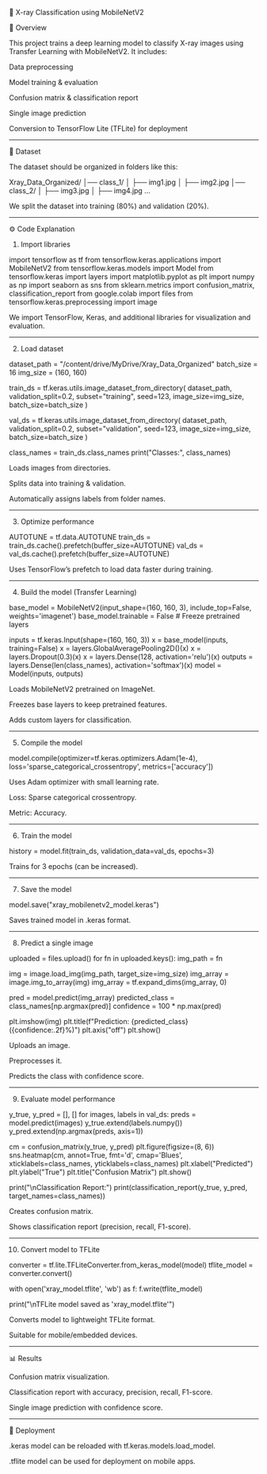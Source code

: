 🩻 X-ray Classification using MobileNetV2

📌 Overview

This project trains a deep learning model to classify X-ray images using Transfer Learning with MobileNetV2.
It includes:

Data preprocessing

Model training & evaluation

Confusion matrix & classification report

Single image prediction

Conversion to TensorFlow Lite (TFLite) for deployment



---

📂 Dataset

The dataset should be organized in folders like this:

Xray_Data_Organized/
│── class_1/
│   ├── img1.jpg
│   ├── img2.jpg
│── class_2/
│   ├── img3.jpg
│   ├── img4.jpg
...

We split the dataset into training (80%) and validation (20%).


---

⚙️ Code Explanation

1. Import libraries

import tensorflow as tf
from tensorflow.keras.applications import MobileNetV2
from tensorflow.keras.models import Model
from tensorflow.keras import layers
import matplotlib.pyplot as plt
import numpy as np
import seaborn as sns
from sklearn.metrics import confusion_matrix, classification_report
from google.colab import files
from tensorflow.keras.preprocessing import image

We import TensorFlow, Keras, and additional libraries for visualization and evaluation.


---

2. Load dataset

dataset_path = "/content/drive/MyDrive/Xray_Data_Organized"
batch_size = 16
img_size = (160, 160)

train_ds = tf.keras.utils.image_dataset_from_directory(
    dataset_path,
    validation_split=0.2,
    subset="training",
    seed=123,
    image_size=img_size,
    batch_size=batch_size
)

val_ds = tf.keras.utils.image_dataset_from_directory(
    dataset_path,
    validation_split=0.2,
    subset="validation",
    seed=123,
    image_size=img_size,
    batch_size=batch_size
)

class_names = train_ds.class_names
print("Classes:", class_names)

Loads images from directories.

Splits data into training & validation.

Automatically assigns labels from folder names.



---

3. Optimize performance

AUTOTUNE = tf.data.AUTOTUNE
train_ds = train_ds.cache().prefetch(buffer_size=AUTOTUNE)
val_ds = val_ds.cache().prefetch(buffer_size=AUTOTUNE)

Uses TensorFlow’s prefetch to load data faster during training.


---

4. Build the model (Transfer Learning)

base_model = MobileNetV2(input_shape=(160, 160, 3), include_top=False, weights='imagenet')
base_model.trainable = False  # Freeze pretrained layers

inputs = tf.keras.Input(shape=(160, 160, 3))
x = base_model(inputs, training=False)
x = layers.GlobalAveragePooling2D()(x)
x = layers.Dropout(0.3)(x)
x = layers.Dense(128, activation='relu')(x)
outputs = layers.Dense(len(class_names), activation='softmax')(x)
model = Model(inputs, outputs)

Loads MobileNetV2 pretrained on ImageNet.

Freezes base layers to keep pretrained features.

Adds custom layers for classification.



---

5. Compile the model

model.compile(optimizer=tf.keras.optimizers.Adam(1e-4),
              loss='sparse_categorical_crossentropy',
              metrics=['accuracy'])

Uses Adam optimizer with small learning rate.

Loss: Sparse categorical crossentropy.

Metric: Accuracy.



---

6. Train the model

history = model.fit(train_ds, validation_data=val_ds, epochs=3)

Trains for 3 epochs (can be increased).


---

7. Save the model

model.save("xray_mobilenetv2_model.keras")

Saves trained model in .keras format.


---

8. Predict a single image

uploaded = files.upload()
for fn in uploaded.keys():
    img_path = fn

img = image.load_img(img_path, target_size=img_size)
img_array = image.img_to_array(img)
img_array = tf.expand_dims(img_array, 0)

pred = model.predict(img_array)
predicted_class = class_names[np.argmax(pred)]
confidence = 100 * np.max(pred)

plt.imshow(img)
plt.title(f"Prediction: {predicted_class} ({confidence:.2f}%)")
plt.axis("off")
plt.show()

Uploads an image.

Preprocesses it.

Predicts the class with confidence score.



---

9. Evaluate model performance

y_true, y_pred = [], []
for images, labels in val_ds:
    preds = model.predict(images)
    y_true.extend(labels.numpy())
    y_pred.extend(np.argmax(preds, axis=1))

cm = confusion_matrix(y_true, y_pred)
plt.figure(figsize=(8, 6))
sns.heatmap(cm, annot=True, fmt='d', cmap='Blues',
            xticklabels=class_names,
            yticklabels=class_names)
plt.xlabel("Predicted")
plt.ylabel("True")
plt.title("Confusion Matrix")
plt.show()

print("\nClassification Report:")
print(classification_report(y_true, y_pred, target_names=class_names))

Creates confusion matrix.

Shows classification report (precision, recall, F1-score).



---

10. Convert model to TFLite

converter = tf.lite.TFLiteConverter.from_keras_model(model)
tflite_model = converter.convert()

with open('xray_model.tflite', 'wb') as f:
    f.write(tflite_model)

print("\nTFLite model saved as 'xray_model.tflite'")

Converts model to lightweight TFLite format.

Suitable for mobile/embedded devices.



---

📊 Results

Confusion matrix visualization.

Classification report with accuracy, precision, recall, F1-score.

Single image prediction with confidence score.



---

🚀 Deployment

.keras model can be reloaded with tf.keras.models.load_model.

.tflite model can be used for deployment on mobile apps.
